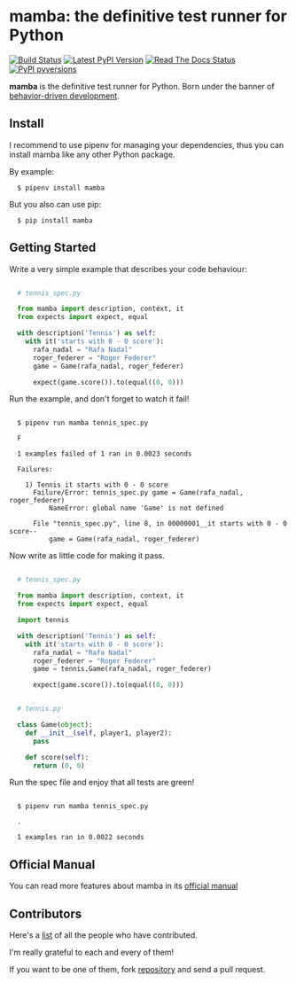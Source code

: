 # mamba: the definitive test runner for Python

[![Build Status](https://travis-ci.org/nestorsalceda/mamba.svg)](https://travis-ci.org/nestorsalceda/mamba)
[![Latest PyPI Version](https://img.shields.io/pypi/v/mamba.svg)](https://pypi.python.org/pypi/mamba)
[![Read The Docs Status](https://readthedocs.org/projects/pip/badge/)](https://mamba-bdd.readthedocs.io/en/latest/)
[![PyPI pyversions](https://img.shields.io/pypi/pyversions/mamba.svg)](https://pypi.python.org/pypi/mamba/)


**mamba** is the definitive test runner for Python. Born under the banner of [behavior-driven development](https://en.wikipedia.org/wiki/Behavior-driven_development).

## Install

I recommend to use pipenv for managing your dependencies, thus you can install mamba like any other Python package.

By example:

```
  $ pipenv install mamba

```

But you also can use pip:

```
  $ pip install mamba
```


## Getting Started

Write a very simple example that describes your code behaviour:

```python

  # tennis_spec.py

  from mamba import description, context, it
  from expects import expect, equal

  with description('Tennis') as self:
    with it('starts with 0 - 0 score'):
      rafa_nadal = "Rafa Nadal"
      roger_federer = "Roger Federer"
      game = Game(rafa_nadal, roger_federer)

      expect(game.score()).to(equal((0, 0)))
```


Run the example, and don't forget to watch it fail!

```

  $ pipenv run mamba tennis_spec.py

  F

  1 examples failed of 1 ran in 0.0023 seconds

  Failures:

    1) Tennis it starts with 0 - 0 score
      Failure/Error: tennis_spec.py game = Game(rafa_nadal, roger_federer)
          NameError: global name 'Game' is not defined

      File "tennis_spec.py", line 8, in 00000001__it starts with 0 - 0 score--
          game = Game(rafa_nadal, roger_federer)

```

Now write as little code for making it pass.

```python

  # tennis_spec.py

  from mamba import description, context, it
  from expects import expect, equal

  import tennis

  with description('Tennis') as self:
    with it('starts with 0 - 0 score'):
      rafa_nadal = "Rafa Nadal"
      roger_federer = "Roger Federer"
      game = tennis.Game(rafa_nadal, roger_federer)

      expect(game.score()).to(equal((0, 0)))
```

```python

  # tennis.py

  class Game(object):
    def __init__(self, player1, player2):
      pass

    def score(self):
      return (0, 0)
```

Run the spec file and enjoy that all tests are green!

```

  $ pipenv run mamba tennis_spec.py

  .

  1 examples ran in 0.0022 seconds
```

## Official Manual

You can read more features about mamba in its [official manual](https://mamba-bdd.readthedocs.io/en/latest/)

## Contributors

Here's a [list](https://github.com/nestorsalceda/mamba/graphs/contributors) of all the people who have contributed.

I'm really grateful to each and every of them!

If you want to be one of them, fork [repository](http://github.com/nestorsalceda/mamba) and send a pull request.
